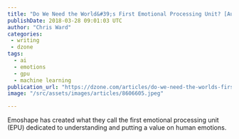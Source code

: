 ```yaml
---
title: "Do We Need the World&#39;s First Emotional Processing Unit? [Audio]"
publishDate: 2018-03-28 09:01:03 UTC
author: "Chris Ward"
categories:
 - writing
 - dzone
tags:
  - ai
  - emotions
  - gpu
  - machine learning
publication_url: "https://dzone.com/articles/do-we-need-the-worlds-first-emotional-processing-u"
image: "/src/assets/images/articles/8606605.jpeg"

---
```

Emoshape has created what they call the first emotional processing unit (EPU) dedicated to understanding and putting a value on human emotions.


